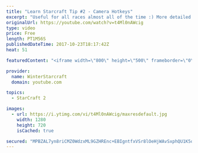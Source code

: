 ```yaml
---
title: "Learn Starcraft Tip #2 - Camera Hotkeys"
excerpt: "Useful for all races almost all of the time :) More detailed guides/tutorials under the learn to play starcraft playlist."
originalUrl: https://youtube.com/watch?v=t4Ml0nAWcig
type: video
price: Free
length: PT1M56S
publishedDateTime: 2017-10-23T18:17:42Z
heat: 51

featuredContent: "<iframe width=\"800\" height=\"500\" frameborder=\"0\" src=\"https://www.youtube.com/embed/t4Ml0nAWcig\" allow=\"accelerometer; autoplay; encrypted-media; gyroscope; picture-in-picture\" allowfullscreen></iframe>"

provider:
  name: WinterStarcraft
  domain: youtube.com

topics:
  - StarCraft 2

images:
  - url: https://i.ytimg.com/vi/t4Ml0nAWcig/maxresdefault.jpg
    width: 1280
    height: 720
    isCached: true

secured: "MPBZAL7yn8riCMZ0WdzxML9GZHREnc+EBIgntfxVSr8lOeHjWAvSxphQU1K5oaVLxDf5RHcxapxnMZXnKDkBgpZ/mRYV4Wityt/45FbhShLRzsBNzBxScTEcoEaV+oSJwZ4dVDPQxIdX7k+zZo9l8Va0blOsOUqDUu6NYXSNz8uKQM7OiGc6LGmfO4KlfpRQQAjfEhdGJEGmez7eE+9kzo2TwoP5NIU/VYBQCSyyCT3ZLPotjq1B1Zi5Pptjah0nIwm72HHMsw3Ixid35n4tZQiyx5vklXpM92nvoVikYhp6OJs4+BiwD0vd6Xakl52y1WmF4e9DYjoeEhNew13yBRHpkj9bjeKpWeHBnMEGh0GDSHMPhybS88Re4qu2lQlGj2T2qqKFrZt6/Xi+3hwqCry7UZV3hcOVExfJsQ8TD80=;qN9JgGkXZKB1EhSx+LuNBg=="
---
```


